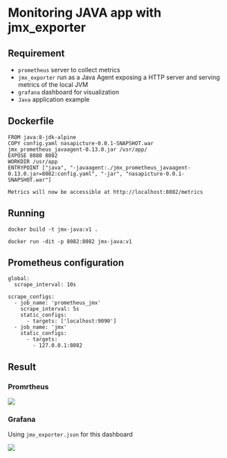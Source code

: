 # Monitoring JAVA app with jmx_exporter 

## Requirement
* `prometheus` server to collect metrics
* `jmx_exporter` run as a Java Agent exposing a HTTP server and serving metrics of the local JVM
* `grafana` dashboard for visualization 
* `Java` application example

## Dockerfile
```hcl
FROM java:8-jdk-alpine
COPY config.yaml nasapicture-0.0.1-SNAPSHOT.war jmx_prometheus_javaagent-0.13.0.jar /usr/app/
EXPOSE 8080 8082
WORKDIR /usr/app
ENTRYPOINT ["java", "-javaagent:./jmx_prometheus_javaagent-0.13.0.jar=8082:config.yaml", "-jar", "nasapicture-0.0.1-SNAPSHOT.war"]

```
`Metrics will now be accessible at http://localhost:8082/metrics`


## Running

`docker build -t jmx-java:v1 .`

`docker run -dit -p 8082:8082 jmx-java:v1`

## Prometheus configuration

```hcl
global:
  scrape_interval: 10s

scrape_configs:
  - job_name: 'prometheus_jmx'
    scrape_interval: 5s
    static_configs:
      - targets: ['localhost:9090']
  - job_name: 'jmx'
    static_configs:
      - targets:
        - 127.0.0.1:8082
```

## Result

### Promrtheus 
![](./pic/prometheus.jpg)

### Grafana 
Using `jmx_exporter.json` for this dashboard

![](./pic/grafana.jpg)
